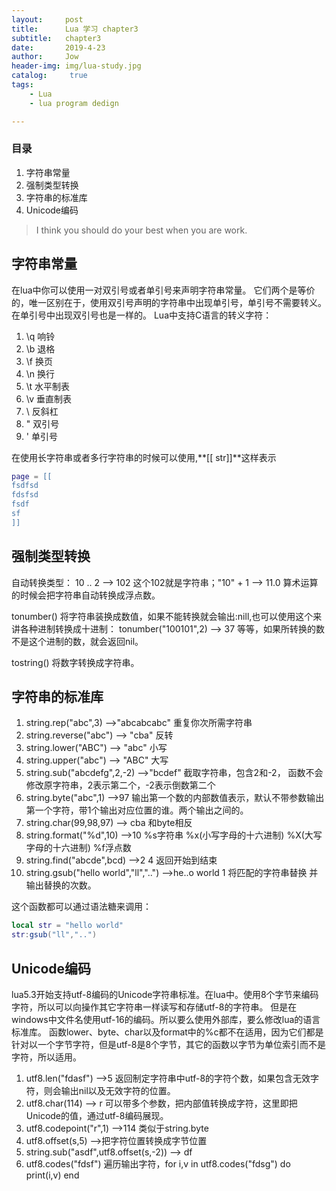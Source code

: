 ```yaml
---
layout:     post
title:      Lua 学习 chapter3
subtitle:   chapter3
date:       2019-4-23
author:     Jow
header-img: img/lua-study.jpg
catalog: 	 true 
tags:
    - Lua
    - lua program dedign

---
```


### 目录
1. 字符串常量
2. 强制类型转换
3. 字符串的标准库
4. Unicode编码

> I think you should do your best when you are work.

## 字符串常量

在lua中你可以使用一对双引号或者单引号来声明字符串常量。
它们两个是等价的，唯一区别在于，使用双引号声明的字符串中出现单引号，单引号不需要转义。在单引号中出现双引号也是一样的。
Lua中支持C语言的转义字符：
1. \q 响铃
2. \b 退格
3. \f 换页
4. \n 换行
5. \t 水平制表
6. \v 垂直制表
7. \\ 反斜杠
8. \" 双引号
9. \' 单引号

在使用长字符串或者多行字符串的时候可以使用,**[[ str]]**这样表示
```lua
page = [[
fsdfsd
fdsfsd
fsdf
sf
]]
```

## 强制类型转换
自动转换类型： 10 .. 2 --> 102 这个102就是字符串；"10" + 1 --> 11.0 算术运算的时候会把字符串自动转换成浮点数。

tonumber() 将字符串装换成数值，如果不能转换就会输出:nill,也可以使用这个来讲各种进制转换成十进制：
tonumber("100101",2)  --> 37 等等，如果所转换的数不是这个进制的数，就会返回nil。

tostring() 将数字转换成字符串。

## 字符串的标准库
1. string.rep("abc",3) -->"abcabcabc" 重复你次所需字符串
2. string.reverse("abc") --> "cba"  反转
3. string.lower("ABC") --> "abc" 小写
4. string.upper("abc") --> "ABC" 大写
5. string.sub("abcdefg",2,-2) -->"bcdef" 截取字符串，包含2和-2， 函数不会修改原字符串，2表示第二个，-2表示倒数第二个
6. string.byte("abc",1) -->97  输出第一个数的内部数值表示，默认不带参数输出第一个字符，带1个输出对应位置的谁。两个输出之间的。
7. string.char(99,98,97) --> cba 和byte相反
8. string.format("%d",10) -->10  %s字符串 %x(小写字母的十六进制) %X(大写字母的十六进制) %f浮点数
9. string.find("abcde",bcd) -->2 4  返回开始到结束
10. string.gsub("hello world","ll","..")  -->he..o world 1  将匹配的字符串替换 并输出替换的次数。

这个函数都可以通过语法糖来调用：

```lua
local str = "hello world"
str:gsub("ll","..")
```

## Unicode编码
lua5.3开始支持utf-8编码的Unicode字符串标准。在lua中。使用8个字节来编码字符，所以可以向操作其它字符串一样读写和存储utf-8的字符串。
但是在windows中文件名使用utf-16的编码。所以要么使用外部库，要么修改lua的语言标准库。
函数lower、byte、char以及format中的%c都不在适用，因为它们都是针对以一个字节字符，但是utf-8是8个字节，其它的函数以字节为单位索引而不是字符，所以适用。

1. utf8.len("fdasf")  -->5  返回制定字符串中utf-8的字符个数，如果包含无效字符，则会输出nil以及无效字符的位置。
2. utf8.char(114) --> r  可以带多个参数，把内部值转换成字符，这里即把Unicode的值，通过utf-8编码展现。
3. utf8.codepoint("r",1) -->114  类似于string.byte
4. utf8.offset(s,5) -->把字符位置转换成字节位置
5. string.sub("asdf",utf8.offset(s,-2)) --> df 
6. utf8.codes("fdsf")  遍历输出字符，for i,v in utf8.codes("fdsg") do print(i,v) end
